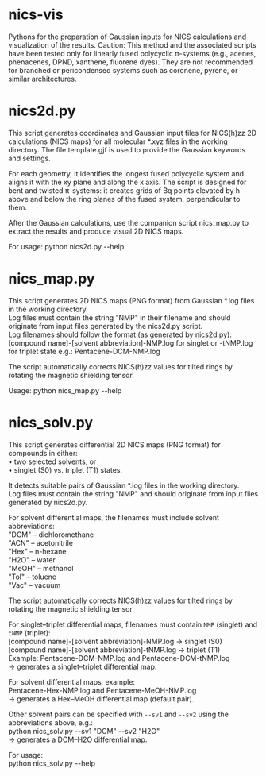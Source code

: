 # nics-vis
Pythons for the preparation of Gaussian inputs for NICS calculations and visualization of the results.
Caution: This method and the associated scripts have been tested only for linearly fused polycyclic π-systems (e.g., acenes, phenacenes, DPND, xanthene, fluorene dyes). They are not recommended for branched or pericondensed systems such as coronene, pyrene, or similar architectures.

# nics2d.py 
This script generates coordinates and Gaussian input files for NICS(h)zz 2D calculations (NICS maps) 
for all molecular *.xyz files in the working directory. The file template.gjf is used to provide the 
Gaussian keywords and settings. 

For each geometry, it identifies the longest fused polycyclic system and aligns it with the xy plane and along the x axis. The script is designed for bent and twisted π-systems: it creates grids of Bq points elevated by h above and below the ring planes of the fused system, perpendicular to them. 

After the Gaussian calculations, use the companion script nics_map.py to extract the results and produce 
visual 2D NICS maps.

For usage:
python nics2d.py --help

# nics_map.py
This script generates 2D NICS maps (PNG format) from Gaussian *.log files in the working directory.  
Log files must contain the string "NMP" in their filename and should originate from input files generated 
by the nics2d.py script.  
Log filenames should follow the format (as generated by nics2d.py):
[compound name]-[solvent abbreviation]-NMP.log for singlet or -tNMP.log for triplet state
e.g.: Pentacene-DCM-NMP.log

The script automatically corrects NICS(h)zz values for tilted rings by rotating the magnetic shielding tensor.  

Usage:
    python nics_map.py --help

# nics_solv.py 
This script generates differential 2D NICS maps (PNG format) for compounds in either:  
    • two selected solvents, or  
    • singlet (S0) vs. triplet (T1) states.  

It detects suitable pairs of Gaussian *.log files in the working directory.  
Log files must contain the string "NMP" and should originate from input files generated by nics2d.py.  

For solvent differential maps, the filenames must include solvent abbreviations:  
    "DCM"  – dichloromethane  
    "ACN"  – acetonitrile  
    "Hex"  – n-hexane  
    "H2O"  – water  
    "MeOH" – methanol  
    "Tol"  – toluene  
    "Vac"  – vacuum  

The script automatically corrects NICS(h)zz values for tilted rings by rotating the magnetic shielding tensor.  

For singlet–triplet differential maps, filenames must contain `NMP` (singlet) and `tNMP` (triplet):  
    [compound name]-[solvent abbreviation]-NMP.log     → singlet (S0)  
    [compound name]-[solvent abbreviation]-tNMP.log    → triplet (T1)  
Example: Pentacene-DCM-NMP.log and Pentacene-DCM-tNMP.log  
→ generates a singlet–triplet differential map.  

For solvent differential maps, example:  
    Pentacene-Hex-NMP.log and Pentacene-MeOH-NMP.log  
→ generates a Hex–MeOH differential map (default pair).  

Other solvent pairs can be specified with `--sv1` and `--sv2` using the abbreviations above, e.g.:  
    python nics_solv.py --sv1 "DCM" --sv2 "H2O"  
→ generates a DCM–H2O differential map.  

For usage:  
    python nics_solv.py --help

